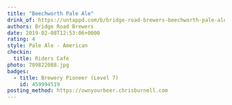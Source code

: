 ```yaml
---
title: "Beechworth Pale Ale"
drink_of: https://untappd.com/b/bridge-road-brewers-beechworth-pale-ale/13726
authors: Bridge Road Brewers
date: 2019-02-08T12:53:06+0000
rating: 4
style: Pale Ale - American
checkin:
  title: Riders Cafe
photo: 709822088.jpg
badges:
  - title: Brewery Pioneer (Level 7)
    id: 459994519
posting_method: https://ownyourbeer.chrisburnell.com
---
```

